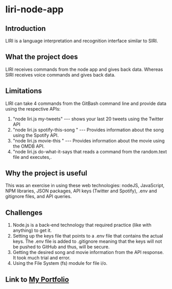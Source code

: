# liri-node-app
## Introduction
LIRI is a language interpretation and recognition interface similar to SIRI. 

## What the project does
LIRI receives commands from the node app and gives back data.  Whereas SIRI receives voice commands and gives back data.

## Limitations
LIRI can take 4 commands from the GitBash command line and provide data using the respective APIs:
1)  "node liri.js my-tweets" --- shows your last 20 tweets using the Twitter API
2)  "node liri.js spotify-this-song <song name>" --- Provides information about the song using the Spotify API.
3)  "node liri.js movie-this <movie name>" --- Provides information about the movie using the OMDB API.
4)  "node liri.js do-what-it-says that reads a command from the random.text file and executes,.

## Why the project is useful
This was an exercise in using these web technologies:  nodeJS, JavaScript, NPM libraries, JSON packages, API keys (Twitter and Spotify), .env and gitignore files, and API queries.

## Challenges
1)  Node.js is a back-end technology that required practice (like with anything) to get it.
2)  Setting up the keys file that points to a .env file that contains the actual keys.  The .env file is added to .gitignore meaning that the keys will not be pushed to GitHub and thus, will be secure.
3)  Getting the desired song and movie information from the API response.  It took much trial and error.
4)  Using the File System (fs) module for file i/o.

## Link to [My Portfolio](https://teeterjm58.github.io/Basic-Portfolio/portfolio.html)